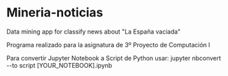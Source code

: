 # Mineria-noticias
Data mining app for classify news about "La España vaciada"

Programa realizado para la asignatura de 3º Proyecto de Computación I

Para convertir Jupyter Notebook a Script de Python usar:
jupyter nbconvert --to script [YOUR_NOTEBOOK].ipynb
